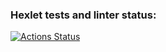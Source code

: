 ### Hexlet tests and linter status:
[![Actions Status](https://github.com/disheg/layout-designer-project-lvl1/workflows/hexlet-check/badge.svg)](https://github.com/disheg/layout-designer-project-lvl1/actions)